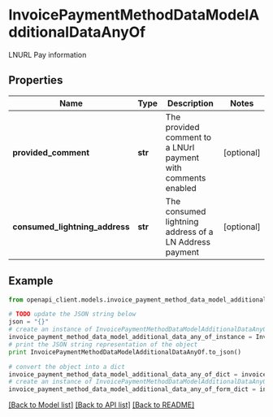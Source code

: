 # InvoicePaymentMethodDataModelAdditionalDataAnyOf

LNURL Pay information

## Properties
Name | Type | Description | Notes
------------ | ------------- | ------------- | -------------
**provided_comment** | **str** | The provided comment to a LNUrl payment with comments enabled | [optional] 
**consumed_lightning_address** | **str** | The consumed lightning address of a LN Address payment | [optional] 

## Example

```python
from openapi_client.models.invoice_payment_method_data_model_additional_data_any_of import InvoicePaymentMethodDataModelAdditionalDataAnyOf

# TODO update the JSON string below
json = "{}"
# create an instance of InvoicePaymentMethodDataModelAdditionalDataAnyOf from a JSON string
invoice_payment_method_data_model_additional_data_any_of_instance = InvoicePaymentMethodDataModelAdditionalDataAnyOf.from_json(json)
# print the JSON string representation of the object
print InvoicePaymentMethodDataModelAdditionalDataAnyOf.to_json()

# convert the object into a dict
invoice_payment_method_data_model_additional_data_any_of_dict = invoice_payment_method_data_model_additional_data_any_of_instance.to_dict()
# create an instance of InvoicePaymentMethodDataModelAdditionalDataAnyOf from a dict
invoice_payment_method_data_model_additional_data_any_of_form_dict = invoice_payment_method_data_model_additional_data_any_of.from_dict(invoice_payment_method_data_model_additional_data_any_of_dict)
```
[[Back to Model list]](../README.md#documentation-for-models) [[Back to API list]](../README.md#documentation-for-api-endpoints) [[Back to README]](../README.md)


